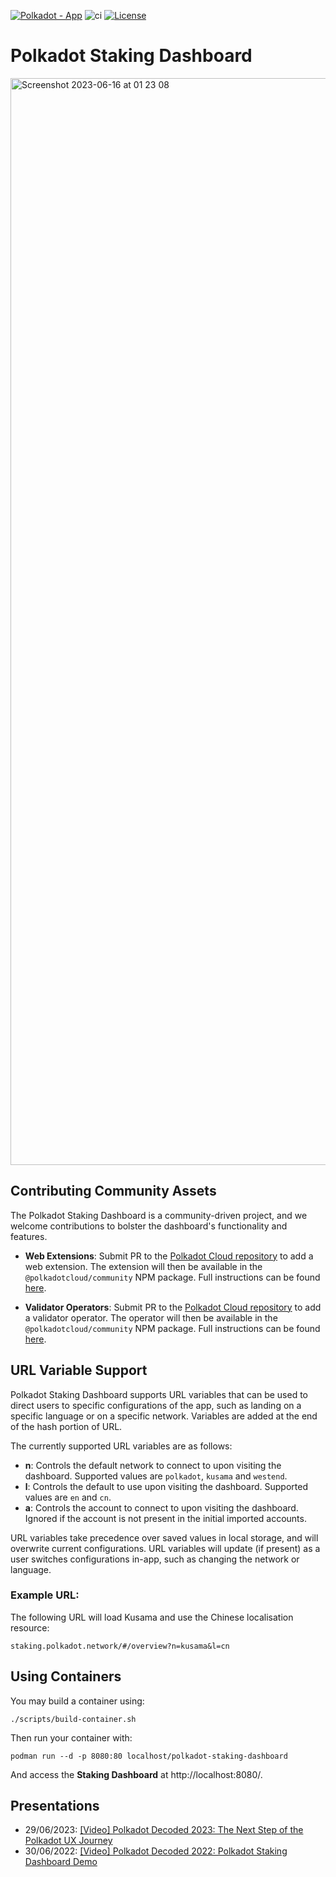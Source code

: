 [![Polkadot - App](https://img.shields.io/badge/Polkadot-App-E6007A?logo=polkadot&logoColor=E6007A)](https://staking.polkadot.network) ![ci](https://github.com/paritytech/polkadot-staking-dashboard/actions/workflows/ci.yml/badge.svg) [![License](https://img.shields.io/badge/License-Apache_2.0-blue.svg)](https://opensource.org/licenses/Apache-2.0)

# Polkadot Staking Dashboard

<img width="1739" alt="Screenshot 2023-06-16 at 01 23 08" src="https://github.com/paritytech/polkadot-staking-dashboard/assets/13929023/ed4c11c2-38f5-41bd-a32e-46c27a4fb590">

## Contributing Community Assets

The Polkadot Staking Dashboard is a community-driven project, and we welcome contributions to bolster the dashboard's functionality and features.
* **Web Extensions**: Submit PR to the [Polkadot Cloud repository](https://github.com/paritytech/polkadot-cloud) to add a web extension. The extension will then be available in the `@polkadotcloud/community` NPM package. Full instructions can be found [here](https://github.com/paritytech/polkadot-cloud/tree/main/packages/community#adding-web-extension-wallets).

* **Validator Operators**: Submit PR to the [Polkadot Cloud repository](https://github.com/paritytech/polkadot-cloud) to add a validator operator. The operator will then be available in the `@polkadotcloud/community` NPM package. Full instructions can be found [here](https://github.com/paritytech/polkadot-cloud/tree/main/packages/community#adding-validator-operators).

## URL Variable Support

Polkadot Staking Dashboard supports URL variables that can be used to direct users to specific configurations of the app, such as landing on a specific language or on a specific network. Variables are added at the end of the hash portion of URL.

The currently supported URL variables are as follows:

- **n**: Controls the default network to connect to upon visiting the dashboard. Supported values are `polkadot`, `kusama` and `westend`.
- **l**: Controls the default to use upon visiting the dashboard. Supported values are `en` and `cn`.
- **a**: Controls the account to connect to upon visiting the dashboard. Ignored if the account is not present in the initial imported accounts.

URL variables take precedence over saved values in local storage, and will overwrite current configurations. URL variables will update (if present) as a user switches configurations in-app, such as changing the network or language.

### Example URL:

The following URL will load Kusama and use the Chinese localisation resource:

```
staking.polkadot.network/#/overview?n=kusama&l=cn
```

## Using Containers

You may build a container using:

```
./scripts/build-container.sh
```

Then run your container with:

```
podman run --d -p 8080:80 localhost/polkadot-staking-dashboard
```

And access the **Staking Dashboard** at http://localhost:8080/.

## Presentations

- 29/06/2023: [[Video] Polkadot Decoded 2023: The Next Step of the Polkadot UX Journey](https://www.youtube.com/watch?v=s78SZZ_ZA64)
- 30/06/2022: [[Video] Polkadot Decoded 2022: Polkadot Staking Dashboard Demo](https://youtu.be/H1WGu6mf1Ls)
